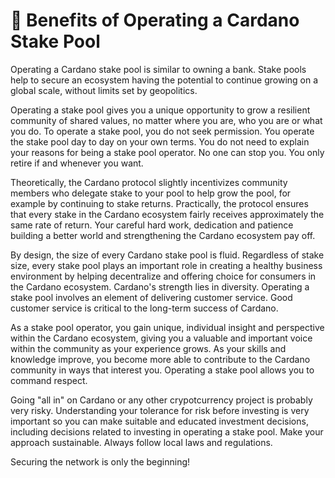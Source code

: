 # :muscle: Benefits of Operating a Cardano Stake Pool

Operating a Cardano stake pool is similar to owning a bank. Stake pools help to secure an ecosystem having the potential to continue growing on a global scale, without limits set by geopolitics.

Operating a stake pool gives you a unique opportunity to grow a resilient community of shared values, no matter where you are, who you are or what you do. To operate a stake pool, you do not seek permission. You operate the stake pool day to day on your own terms. You do not need to explain your reasons for being a stake pool operator. No one can stop you. You only retire if and whenever you want.

Theoretically, the Cardano protocol slightly incentivizes community members who delegate stake to your pool to help grow the pool, for example by continuing to stake returns. Practically, the protocol ensures that every stake in the Cardano ecosystem fairly receives approximately the same rate of return. Your careful hard work, dedication and patience building a better world and strengthening the Cardano ecosystem pay off.

By design, the size of every Cardano stake pool is fluid. Regardless of stake size, every stake pool plays an important role in creating a healthy business environment by helping decentralize and offering choice for consumers in the Cardano ecosystem. Cardano's strength lies in diversity. Operating a stake pool involves an element of delivering customer service. Good customer service is critical to the long-term success of Cardano.

As a stake pool operator, you gain unique, individual insight and perspective within the Cardano ecosystem, giving you a valuable and important voice within the community as your experience grows. As your skills and knowledge improve, you become more able to contribute to the Cardano community in ways that interest you. Operating a stake pool allows you to command respect.

Going "all in" on Cardano or any other crypotcurrency project is probably very risky. Understanding your tolerance for risk before investing is very important so you can make suitable and educated investment decisions, including decisions related to investing in operating a stake pool. Make your approach sustainable. Always follow local laws and regulations.

Securing the network is only the beginning!